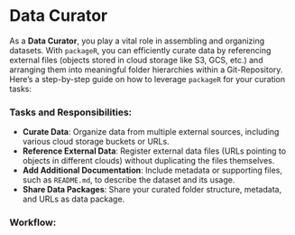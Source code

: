 # Data Curator

As a **Data Curator**, you play a vital role in assembling and organizing datasets. With `packageR`, you can efficiently curate data by referencing external files (objects stored in cloud storage like S3, GCS, etc.) and arranging them into meaningful folder hierarchies within a Git-Repository. Here’s a step-by-step guide on how to leverage `packageR` for your curation tasks:

### Tasks and Responsibilities:
- **Curate Data**: Organize data from multiple external sources, including various cloud storage buckets or URLs.
- **Reference External Data**: Register external data files (URLs pointing to objects in different clouds) without duplicating the files themselves.
- **Add Additional Documentation**: Include metadata or supporting files, such as `README.md`, to describe the dataset and its usage.
- **Share Data Packages**: Share your curated folder structure, metadata, and URLs as data package.

### Workflow:
